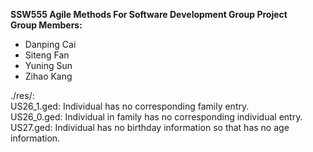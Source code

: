 **SSW555 Agile Methods For Software Development Group Project**  
**Group Members:**
- Danping Cai
- Siteng Fan
- Yuning Sun
- Zihao Kang

./res/:  
US26_1.ged: Individual has no corresponding family entry.  
US26_0.ged: Individual in family has no corresponding individual entry.  
US27.ged: Individual has no birthday information so that has no age information.  